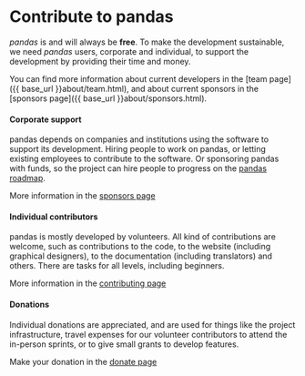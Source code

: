 # Contribute to pandas

_pandas_ is and will always be **free**. To make the development sustainable, we need _pandas_ users, corporate
and individual, to support the development by providing their time and money.

You can find more information about current developers in the [team page]({{ base_url }}about/team.html),
and about current sponsors in the [sponsors page]({{ base_url }}about/sponsors.html).

<section>
    <div class="container mt-5">
      <div class="row text-center">
        <div class="col-md-4"><span class="fa-stack fa-4x">
            <i class="fas fa-circle fa-stack-2x pink"></i>
            <i class="fas fa-building fa-stack-1x fa-inverse"></i>
          </span>
          <h4 class="service-heading mt-3 fw-bold blue">Corporate support</h4>
          <p class="text-muted">
            pandas depends on companies and institutions using the software to support its development. Hiring
            people to work on pandas, or letting existing employees to contribute to the
            software. Or sponsoring pandas with funds, so the project can hire people to
            progress on the <a href="{{ base_url }}about/roadmap.html">pandas roadmap</a>.
          </p>
          <p>More information in the <a href="{{ base_url }}about/sponsors.html">sponsors page</a></p>
        </div>
        <div class="col-md-4"><span class="fa-stack fa-4x">
            <i class="fas fa-circle fa-stack-2x pink"></i>
            <i class="fas fa-users fa-stack-1x fa-inverse"></i>
          </span>
          <h4 class="service-heading mt-3 fw-bold blue">Individual contributors</h4>
          <p class="text-muted">
            pandas is mostly developed by volunteers. All kind of contributions are welcome,
            such as contributions to the code, to the website (including graphical designers),
            to the documentation (including translators) and others. There are tasks for all
            levels, including beginners.
          </p>
          <p>More information in the <a href="{{ base_url }}docs/development/index.html">contributing page</a></p>
        </div>
        <div class="col-md-4"><span class="fa-stack fa-4x">
            <i class="fas fa-circle fa-stack-2x pink"></i>
            <i class="fas fa-dollar-sign fa-stack-1x fa-inverse"></i>
          </span>
          <h4 class="service-heading mt-3 fw-bold blue">Donations</h4>
          <p class="text-muted">
            Individual donations are appreciated, and are used for things like the project
            infrastructure, travel expenses for our volunteer contributors to attend
            the in-person sprints, or to give small grants to develop features.
          </p>
          <p>Make your donation in the <a href="https://opencollective.com/pandas">donate page</a></p>
        </div>
      </div>
    </div>
</section>
